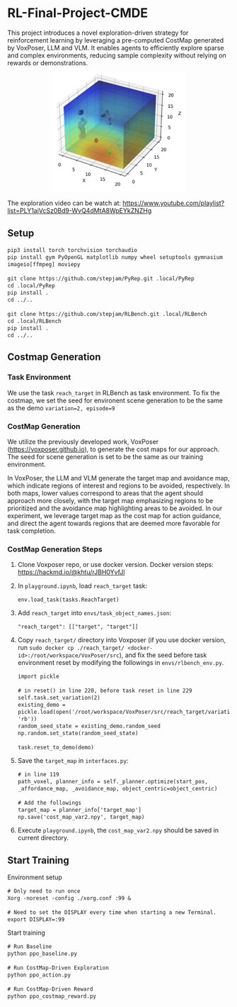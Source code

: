 # RL-Final-Project-CMDE

This project introduces a novel exploration-driven strategy for reinforcement learning by leveraging a pre-computed CostMap generated by VoxPoser, LLM and VLM. It enables agents to efficiently explore sparse and complex environments, reducing sample complexity without relying on rewards or demonstrations.

<p align="center">
  <img src="images/VoxelMap.png" alt="VoxelMap" width="300">
</p>

The exploration video can be watch at: https://www.youtube.com/playlist?list=PLY1ajVcSz0Bd9-WvQ4dMtA8WpEYkZNZHg

## Setup
```
pip3 install torch torchvision torchaudio
pip install gym PyOpenGL matplotlib numpy wheel setuptools gymnasium imageio[ffmpeg] moviepy

git clone https://github.com/stepjam/PyRep.git .local/PyRep
cd .local/PyRep
pip install .
cd ../..

git clone https://github.com/stepjam/RLBench.git .local/RLBench
cd .local/RLBench
pip install .
cd ../..
```

## Costmap Generation

### Task Environment
We use the task `reach_target` in RLBench as task environment. To fix the costmap, we set the seed for environent scene generation to be the same as the demo `variation=2, episode=9`

### CostMap Generation
We utilize the previously developed work, VoxPoser (https://voxposer.github.io), to generate the cost maps for our approach. The seed for scene generation is set to be the same as our training environment. 

In VoxPoser, the LLM and VLM generate the target map and avoidance map, which indicate regions of interest and regions to be avoided, respectively. In both maps, lower values correspond to areas that the agent should approach more closely, with the target map emphasizing regions to be prioritized and the avoidance map highlighting areas to be avoided. In our experiment, we leverage target map as the cost map for action guidance, and direct the agent towards regions that are deemed more favorable for task completion.

### CostMap Generation Steps
1. Clone Voxposer repo, or use docker version. Docker version steps: https://hackmd.io/@khtu/rJBH0YvfJl

2. In `playground.ipynb`, load `reach_target` task:
    ```
    env.load_task(tasks.ReachTarget)
    ```

3. Add `reach_target` into `envs/task_object_names.json`:
    ```
    "reach_target": [["target", "target"]]
    ```

4. Copy `reach_target/` directory into Voxposer (if you use docker version, run `sudo docker cp ./reach_target/ <docker-id>:/root/workspace/VoxPoser/src`), and fix the seed before task environment reset by modifying the followings in `envs/rlbench_env.py`.
    ```
    import pickle

    # in reset() in line 220, before task reset in line 229
    self.task.set_variation(2)
    existing_demo = pickle.load(open('/root/workspace/VoxPoser/src/reach_target/variation2/episodes/episode9/low_dim_obs.pkl', 'rb'))
    random_seed_state = existing_demo.random_seed
    np.random.set_state(random_seed_state)

    task.reset_to_demo(demo)

    ```
5. Save the `target_map` in `interfaces.py`:
    ```
    # in line 119
    path_voxel, planner_info = self._planner.optimize(start_pos, _affordance_map, _avoidance_map, object_centric=object_centric)
        
    # Add the followings
    target_map = planner_info['target_map']
    np.save('cost_map_var2.npy', target_map)
    ```

6. Execute `playground.ipynb`, the `cost_map_var2.npy` should be saved in current directory.


## Start Training
Environment setup
```
# Only need to run once
Xorg -noreset -config ./xorg.conf :99 &

# Need to set the DISPLAY every time when starting a new Terminal.
export DISPLAY=:99
```

Start training
```
# Run Baseline
python ppo_baseline.py

# Run CostMap-Driven Exploration
python ppo_action.py

# Run CostMap-Driven Reward
python ppo_costmap_reward.py
```
